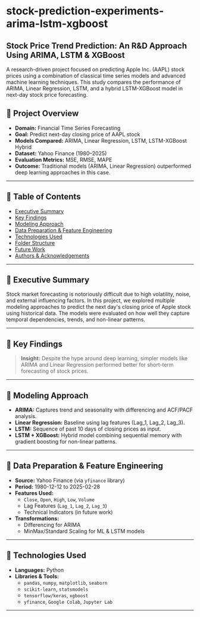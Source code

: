 # stock-prediction-experiments-arima-lstm-xgboost

## Stock Price Trend Prediction: An R&D Approach Using ARIMA, LSTM & XGBoost

A research-driven project focused on predicting Apple Inc. (AAPL) stock prices using a combination of classical time series models and advanced machine learning techniques. This study compares the performance of ARIMA, Linear Regression, LSTM, and a hybrid LSTM-XGBoost model in next-day stock price forecasting.

## 📌 Project Overview

- **Domain:** Financial Time Series Forecasting  
- **Goal:** Predict next-day closing price of AAPL stock  
- **Models Compared:** ARIMA, Linear Regression, LSTM, LSTM-XGBoost Hybrid  
- **Dataset:** Yahoo Finance (1980–2025)  
- **Evaluation Metrics:** MSE, RMSE, MAPE  
- **Outcome:** Traditional models (ARIMA, Linear Regression) outperformed deep learning approaches in this case.

---

## 📌 Table of Contents

- [Executive Summary](#executive-summary)
- [Key Findings](#key-findings)
- [Modeling Approach](#modeling-approach)
- [Data Preparation & Feature Engineering](#data-preparation--feature-engineering)
- [Technologies Used](#technologies-used)
- [Folder Structure](#folder-structure)
- [Future Work](#future-work)
- [Authors & Acknowledgements](#authors--acknowledgements)

---

## 📌 Executive Summary

Stock market forecasting is notoriously difficult due to high volatility, noise, and external influencing factors. In this project, we explored multiple modeling approaches to predict the next day's closing price of Apple stock using historical data. The models were evaluated on how well they capture temporal dependencies, trends, and non-linear patterns.

---

## 📌 Key Findings

> **Insight:** Despite the hype around deep learning, simpler models like ARIMA and Linear Regression performed better for short-term forecasting of stock prices.

---

## 📌 Modeling Approach

- **ARIMA:** Captures trend and seasonality with differencing and ACF/PACF analysis.
- **Linear Regression:** Baseline using lag features (Lag_1, Lag_2, Lag_3).
- **LSTM:** Sequence of past 10 days of closing prices as input.
- **LSTM + XGBoost:** Hybrid model combining sequential memory with gradient boosting for non-linear patterns.

---

## 📌 Data Preparation & Feature Engineering

- **Source:** Yahoo Finance (via `yfinance` library)
- **Period:** 1980-12-12 to 2025-02-28
- **Features Used:**
  - `Close`, `Open`, `High`, `Low`, `Volume`
  - Lag Features (`Lag_1`, `Lag_2`, `Lag_3`)
  - Technical Indicators (in future work)
- **Transformations:**
  - Differencing for ARIMA
  - MinMax/Standard Scaling for ML & LSTM models

---

## 📌 Technologies Used

- **Languages:** Python
- **Libraries & Tools:**
  - `pandas`, `numpy`, `matplotlib`, `seaborn`
  - `scikit-learn`, `statsmodels`
  - `tensorflow/keras`, `xgboost`
  - `yfinance`, `Google Colab`, `Jupyter Lab`

---



